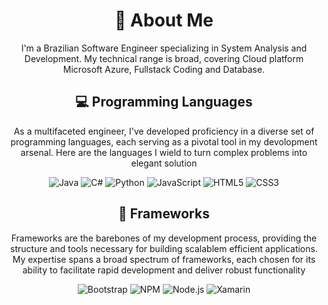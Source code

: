 <div align="center">
    <h1>🚀 About Me</h1>
    <p>I'm a Brazilian Software Engineer specializing in System Analysis and Development. My technical range is broad, covering Cloud platform Microsoft Azure, Fullstack Coding and Database.</p>
</div>

<div align="center">
    <h2>💻 Programming Languages</h2>
    <p>As a multifaceted engineer, I've developed proficiency in a diverse set of programming languages, each serving as a pivotal tool in my devolopment arsenal. Here are the languages I wield to turn complex problems into elegant solution</p>
    <img src="https://img.shields.io/badge/java-%23ED8B00.svg?style=for-the-badge&logo=openjdk&logoColor=white" alt="Java"/>
    <img src="https://img.shields.io/badge/c%23-%23239120.svg?style=for-the-badge&logo=csharp&logoColor=white" alt="C#"/>
    <img src="https://img.shields.io/badge/python-3670A0?style=for-the-badge&logo=python&logoColor=ffdd54" alt="Python"/>
    <img src="https://img.shields.io/badge/javascript-%23323330.svg?style=for-the-badge&logo=javascript&logoColor=%23F7DF1E" alt="JavaScript"/>
    <img src="https://img.shields.io/badge/html5-%23E34F26.svg?style=for-the-badge&logo=html5&logoColor=white" alt="HTML5"/>
    <img src="https://img.shields.io/badge/css3-%231572B6.svg?style=for-the-badge&logo=css3&logoColor=white" alt="CSS3"/>
</div> 

<div align="center">
  <h2>🔧 Frameworks</h2>
  <p>Frameworks are the barebones of my development process, providing the structure and tools necessary for building scalablem efficient applications. My expertise spans a broad spectrum of frameworks, each chosen for its ability to facilitate rapid development and deliver robust functionality</p>
    <img src="https://img.shields.io/badge/bootstrap-%238511FA.svg?style=for-the-badge&logo=bootstrap&logoColor=white" alt="Bootstrap"/>
    <img src="https://img.shields.io/badge/NPM-%23CB3837.svg?style=for-the-badge&logo=npm&logoColor=white" alt="NPM"/>
    <img src="https://img.shields.io/badge/node.js-6DA55F?style=for-the-badge&logo=node.js&logoColor=white" alt="Node.js"/>
    <img src="https://img.shields.io/badge/Xamarin-3199DC?style=for-the-badge&logo=xamarin&logoColor=white" alt="Xamarin"/>
</div>
